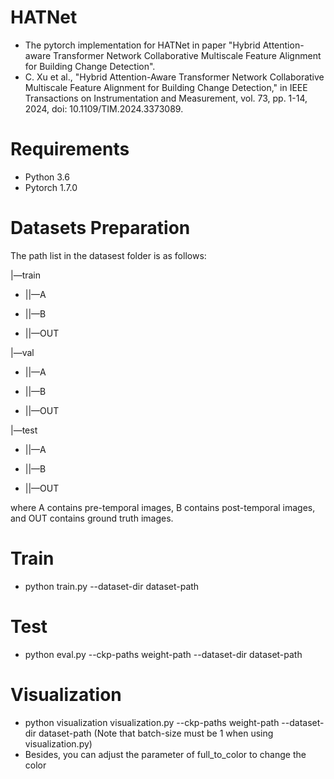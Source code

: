 # HATNet
* The pytorch implementation for HATNet in paper "Hybrid Attention-aware Transformer Network Collaborative Multiscale Feature Alignment for Building Change Detection".
* C. Xu et al., "Hybrid Attention-Aware Transformer Network Collaborative Multiscale Feature Alignment for Building Change Detection," in IEEE Transactions on Instrumentation and Measurement, vol. 73, pp. 1-14, 2024, doi: 10.1109/TIM.2024.3373089.

# Requirements
* Python 3.6
* Pytorch 1.7.0

# Datasets Preparation
The path list in the datasest folder is as follows:

|—train

* ||—A

* ||—B

* ||—OUT

|—val

* ||—A

* ||—B

* ||—OUT

|—test

* ||—A

* ||—B

* ||—OUT


where A contains pre-temporal images, B contains post-temporal images, and OUT contains ground truth images.
# Train
* python train.py --dataset-dir dataset-path
# Test
* python eval.py --ckp-paths weight-path --dataset-dir dataset-path
# Visualization
* python visualization visualization.py --ckp-paths weight-path --dataset-dir dataset-path (Note that batch-size must be 1 when using visualization.py)
* Besides, you can adjust the parameter of full_to_color to change the color
